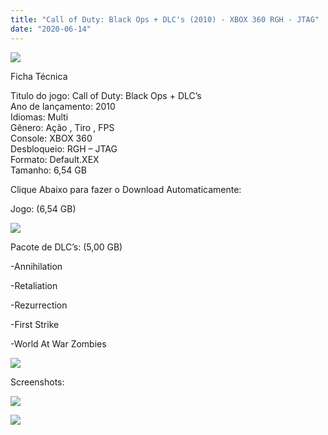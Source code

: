 ```yaml
---
title: "Call of Duty: Black Ops + DLC's (2010) - XBOX 360 RGH - JTAG"
date: "2020-06-14"
---
```


![](https://3.bp.blogspot.com/-OpV_8I7Kh1k/XsvNNoq1FCI/AAAAAAAAG6M/nU4Tr04pG6UHYwyVJYe1BYJUbXN2qQ4JACLcBGAsYHQ/s400/jgjgh.jpg)

Ficha Técnica  
  
 Titulo do jogo: Call of Duty: Black Ops + DLC’s  
 Ano de lançamento: 2010  
 Idiomas: Multi  
 Gênero: Ação , Tiro , FPS  
 Console: XBOX 360  
 Desbloqueio: RGH – JTAG  
 Formato: Default.XEX  
 Tamanho: 6,54 GB

Clique Abaixo para fazer o Download Automaticamente:

Jogo: (6,54 GB)

[![](https://1.bp.blogspot.com/-eNerQjlxWXg/Xsyoy1YwxPI/AAAAAAAAG8o/qs-0XGNQDR4jSn0uGinE3EzKZZ6GoZnEACPcBGAYYCw/s1600/LINK1.png)](https://zee.gl/s9eP)

Pacote de DLC’s: (5,00 GB)

\-Annihilation

\-Retaliation

\-Rezurrection

\-First Strike

\-World At War Zombies

[![](https://1.bp.blogspot.com/-FisQjTfq_2M/XtcgwhEVT8I/AAAAAAAAJaM/g2hLP2Dd-W4h62Y5CMcdMt5ZJefdy_W_wCK4BGAsYHg/MEGA.png)](https://zee.gl/vzcTkq)

Screenshots:

![](https://1.bp.blogspot.com/-XROk8qqxROI/XsvQRb9kMtI/AAAAAAAAG6g/2GsZ44ZQeB0wHPTyh49OguT5Shb7_Z70gCLcBGAsYHQ/w400-h225/maxresdefault.jpg)

[![](https://1.bp.blogspot.com/-CSmAjin44JI/XsvQPJQD49I/AAAAAAAAG6c/ECf3EYBpudkAuUqEAXWI2cgjJZk7c848gCLcBGAsYHQ/w400-h225/dlc1_screenshots_kowloon_large_2.jpg)](https://1.bp.blogspot.com/-CSmAjin44JI/XsvQPJQD49I/AAAAAAAAG6c/ECf3EYBpudkAuUqEAXWI2cgjJZk7c848gCLcBGAsYHQ/s1600/dlc1_screenshots_kowloon_large_2.jpg)
